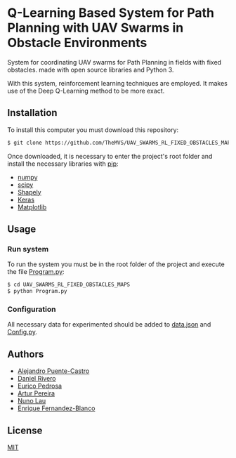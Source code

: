 # Q-Learning Based System for Path Planning with UAV Swarms in Obstacle Environments

System for coordinating UAV swarms for Path Planning in fields with fixed obstacles. made with open source libraries and Python 3. 

With this system, reinforcement learning techniques are employed. It makes use of the Deep Q-Learning method to be more exact.

## Installation

To install this computer you must download this repository:

```bash
$ git clone https://github.com/TheMVS/UAV_SWARMS_RL_FIXED_OBSTACLES_MAPS
```

Once downloaded, it is necessary to enter the project's root folder and install the necessary libraries with [pip](https://pip.pypa.io/en/stable/):

 * [numpy](https://numpy.org)
 * [scipy](https://www.scipy.org)
 * [Shapely](https://shapely.readthedocs.io/en/latest/)
 * [Keras](https://keras.io)
 * [Matplotlib](https://matplotlib.org)

## Usage

### Run system

To run the system you must be in the root folder of the project and execute the file [Program.py](https://github.com/TheMVS/UAV_SWARMS_RL_FIXED_OBSTACLES_MAPS/blob/main/Program.py):

```bash
$ cd UAV_SWARMS_RL_FIXED_OBSTACLES_MAPS
$ python Program.py
```

### Configuration

All necessary data for experimented should be added to [data.json](https://github.com/TheMVS/UAV_SWARMS_RL_FIXED_OBSTACLES_MAPS/blob/main/data.json) and [Config.py](https://github.com/TheMVS/UAV_SWARMS_RL_FIXED_OBSTACLES_MAPS/blob/main/Config.py).

## Authors

* [Alejandro Puente-Castro](https://orcid.org/0000-0002-0134-6877)
* [Daniel Rivero](https://orcid.org/0000-0001-8245-3094)
* [Eurico Pedrosa](https://orcid.org/0000-0002-7954-9922)
* [Artur Pereira](https://orcid.org/0000-0002-7099-1247)
* [Nuno Lau](https://orcid.org/0000-0003-0513-158X)
* [Enrique Fernandez-Blanco](https://orcid.org/0000-0003-3260-8734)

## License
[MIT](https://choosealicense.com/licenses/mit/)
